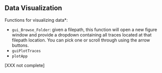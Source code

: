 ## Data Visualization 


Functions for visualizing data*:
* `gui_Browse_Folder`: given a filepath, this function will open a new figure window and provide a dropdown containing all traces located at that filepath location. You can pick one or scroll through using the arrow buttons.
* `guiPlotTraces`
* `plotApp`

[XXX not complete]